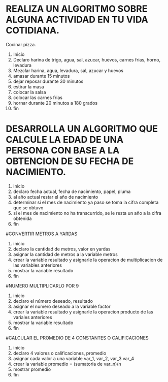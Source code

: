 # REALIZA UN ALGORITMO SOBRE ALGUNA ACTIVIDAD EN TU VIDA COTIDIANA.

Cocinar pizza.
1. Inicio
2. Declaro harina de trigo, agua, sal, azucar, huevos, carnes frias, horno, levadura
3. Mezclar harina, agua, levadura, sal, azucar y huevos
4. amasar durante 15 minutos
5. dejar reposar durante 30 minutos
6. estirar la masa
7. colocar la salsa
8. colocar las carnes frias
9. hornar durante 20 minutos a 180 grados
10. fin 




# DESARROLLA UN ALGORITMO QUE CALCULE LA EDAD DE UNA PERSONA CON BASE A LA OBTENCION DE SU FECHA DE NACIMIENTO.

1. inicio
2. declaro fecha actual, fecha de nacimiento, papel, pluma
3. al año actual restar el año de nacimiento
4. determinar si el mes de nacimiento ya paso se toma la cifra completa que se obtuvo
5. si el mes de nacimiento no ha transcurrido, se le resta un año a la cifra obtenida
6. fin

#CONVERTIR METROS A YARDAS
1. inicio
2. declaro la cantidad de metros, valor en yardas
3. asignar la cantidad de metros a la variable metros
4. crear la variable resultado y asignarle la operacion de multiplicacion de las variables anteriores
5. mostrar la variable resultado
6. fin


#NUMERO MULTIPLICARLO POR 9
1. inicio
2. declaro el número deseado, resultado 
3. asignar el numero deseado a la variable factor
4. crear la variable resultado y asignarle la operacion producto de las variales anteriores
5. mostrar la variable resultado
6. fin


#CALCULAR EL PROMEDIO DE 4 CONSTANTES O CALIFICACIONES
1. inicio
2. declaro 4 valores o calificaciones, promedio
3. asignar cada valor a una variable var_1, var_2, var_3 var_4
4. crear la variable promedio = (sumatoria de var_n)/n
5. mostrar promedio
6. fin






